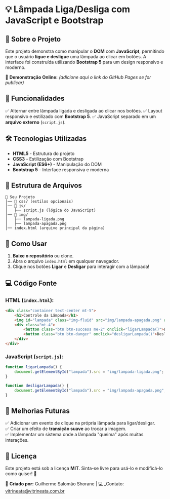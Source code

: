 # 💡 Lâmpada Liga/Desliga com JavaScript e Bootstrap

## 📌 Sobre o Projeto
Este projeto demonstra como manipular o **DOM** com **JavaScript**, permitindo que o usuário **ligue e desligue** uma lâmpada ao clicar em botões. A interface foi construída utilizando **Bootstrap 5** para um design responsivo e moderno.

🔗 **Demonstração Online:** _(adicione aqui o link do GitHub Pages se for publicar)_

## 🎯 Funcionalidades
✅ Alternar entre lâmpada ligada e desligada ao clicar nos botões.
✅ Layout responsivo e estilizado com **Bootstrap 5**.
✅ JavaScript separado em um **arquivo externo** (`script.js`).

## 🛠️ Tecnologias Utilizadas
- **HTML5** - Estrutura do projeto
- **CSS3** - Estilização com Bootstrap
- **JavaScript (ES6+)** - Manipulação do DOM
- **Bootstrap 5** - Interface responsiva e moderna

## 📂 Estrutura de Arquivos
```
📂 Seu Projeto
│── 📁 css/ (estilos opcionais)
│── 📁 js/
│   ├── script.js (lógica do JavaScript)
│── 📁 img/
│   ├── lampada-ligada.png
│   ├── lampada-apagada.png
│── index.html (arquivo principal da página)
```

## 🚀 Como Usar
1. **Baixe o repositório** ou clone.
2. Abra o arquivo `index.html` em qualquer navegador.
3. Clique nos botões **Ligar** e **Desligar** para interagir com a lâmpada!

## 💻 Código Fonte
### **HTML (`index.html`):**
```html
<div class="container text-center mt-5">
    <h1>Controle da Lâmpada</h1>
    <img id="lampada" class="img-fluid" src="img/lampada-apagada.png" alt="Lâmpada Apagada" style="max-width: 200px;">
    <div class="mt-4">
        <button class="btn btn-success me-2" onclick="ligarLampada()">Ligar</button>
        <button class="btn btn-danger" onclick="desligarLampada()">Desligar</button>
    </div>
</div>
```

### **JavaScript (`script.js`):**
```js
function ligarLampada() {
    document.getElementById("lampada").src = "img/lampada-ligada.png";
}

function desligarLampada() {
    document.getElementById("lampada").src = "img/lampada-apagada.png";
}
```

## 📢 Melhorias Futuras
✅ Adicionar um evento de clique na própria lâmpada para ligar/desligar.  
✅ Criar um efeito de **transição suave** ao trocar a imagem.  
✅ Implementar um sistema onde a lâmpada "queima" após muitas interações.  

## 📜 Licença
Este projeto está sob a licença **MIT**. Sinta-se livre para usá-lo e modificá-lo como quiser! 🚀

📌 **Criado por:** Guilherme Salomão Shorane | 💻 _Contato: vitrineata@vitrineata.com.br

